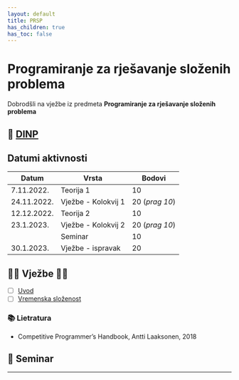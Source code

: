```yaml
---
layout: default
title: PRSP
has_children: true
has_toc: false
---
```


# Programiranje za rješavanje složenih problema

Dobrodšli na vježbe iz predmeta **Programiranje za rješavanje složenih problema**

## 📅 [DINP](https://www.inf.uniri.hr/images/nastava/izvedbeni/2022_2023/PDS/3_godina/DINP_PRSP_2022_2023.pdf)


## Datumi aktivnosti

| Datum | Vrsta | Bodovi |
| ----- | ----- | --------|
| 7.11.2022. | Teorija 1 | 10 |
| 24.11.2022. | Vježbe - Kolokvij 1 | 20 (*prag 10*)|
| 12.12.2022. | Teorija 2 | 10 |
| 23.1.2023. | Vježbe - Kolokvij 2 |  20 (*prag 10*)|
|       | Seminar | 10 | 
| 30.1.2023. | Vježbe - ispravak  |  20  |


## 👨‍💻 Vježbe 👨‍🏫

- [ ] [Uvod](../prsp-uvod)
- [ ] [Vremenska složenost](../vremenska-slozenost)

<!--
- [ ] [Potpuna pretraga](../potpuna-pretraga)
- [ ] [Pohlepni algoritmi](../pohlepni-algoritmi)
- [ ] [Dinamičko programiranje](./dinamicko-programiranje) 
- [ ] [Bit manipulation](./bit-manipulation)

- [ ] [Grafovi i stabla](./grafovi-i-stabla)
- [ ] [Putovanje kroz graf](./putovanje-kroz-graf)
- [ ] [Matrice](./matrice)
- [ ] [Teorija brojeva](./teorija-brojeva)
- [ ] [Kombinatorika](./kombinatorika)
- [ ] [Geometrija](./geometrija)
- [ ] [Teorija igara](./teorija-igara)

- [ ] [Prprema za Kolokvij](./priprema-kolokvij)
-->


<!-- ## 🧰 Resursi 🔗 -->

### 📚 Lietratura
- Competitive Programmer’s Handbook, Antti Laaksonen, 2018


## 🚀 Seminar 
<!--
### Teme
- Huffman Data Compression
-->

---